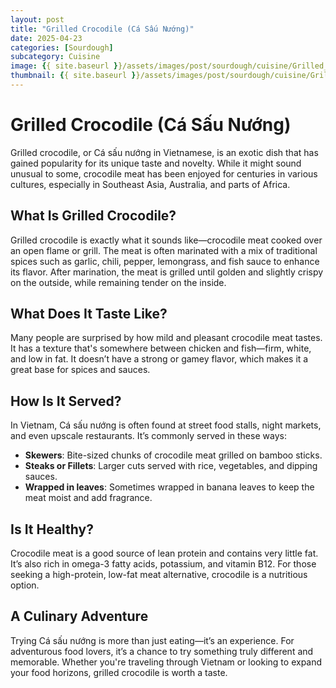 ```yaml
---
layout: post
title: "Grilled Crocodile (Cá Sấu Nướng)"
date: 2025-04-23
categories: [Sourdough]
subcategory: Cuisine
image: {{ site.baseurl }}/assets/images/post/sourdough/cuisine/Grilled_Crocodile_(Cá_Sấu_Nướng).jpg
thumbnail: {{ site.baseurl }}/assets/images/post/sourdough/cuisine/Grilled_Crocodile_(Cá_Sấu_Nướng).jpg
---
```

# Grilled Crocodile (Cá Sấu Nướng)

Grilled crocodile, or Cá sấu nướng in Vietnamese, is an exotic dish that has gained popularity for its unique taste and novelty. While it might sound unusual to some, crocodile meat has been enjoyed for centuries in various cultures, especially in Southeast Asia, Australia, and parts of Africa.

## What Is Grilled Crocodile?

Grilled crocodile is exactly what it sounds like—crocodile meat cooked over an open flame or grill. The meat is often marinated with a mix of traditional spices such as garlic, chili, pepper, lemongrass, and fish sauce to enhance its flavor. After marination, the meat is grilled until golden and slightly crispy on the outside, while remaining tender on the inside.

## What Does It Taste Like?

Many people are surprised by how mild and pleasant crocodile meat tastes. It has a texture that's somewhere between chicken and fish—firm, white, and low in fat. It doesn’t have a strong or gamey flavor, which makes it a great base for spices and sauces.

## How Is It Served?

In Vietnam, Cá sấu nướng is often found at street food stalls, night markets, and even upscale restaurants. It’s commonly served in these ways:

- **Skewers**: Bite-sized chunks of crocodile meat grilled on bamboo sticks.
- **Steaks or Fillets**: Larger cuts served with rice, vegetables, and dipping sauces.
- **Wrapped in leaves**: Sometimes wrapped in banana leaves to keep the meat moist and add fragrance.

## Is It Healthy?

Crocodile meat is a good source of lean protein and contains very little fat. It’s also rich in omega-3 fatty acids, potassium, and vitamin B12. For those seeking a high-protein, low-fat meat alternative, crocodile is a nutritious option.

## A Culinary Adventure

Trying Cá sấu nướng is more than just eating—it’s an experience. For adventurous food lovers, it’s a chance to try something truly different and memorable. Whether you're traveling through Vietnam or looking to expand your food horizons, grilled crocodile is worth a taste.
